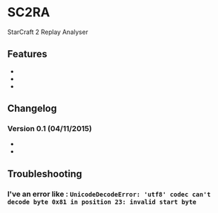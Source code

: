 # SC2RA
StarCraft 2 Replay Analyser

## Features
*
*
*

## Changelog
### Version 0.1 (04/11/2015)
*
*

## Troubleshooting
### I've an error like : `UnicodeDecodeError: 'utf8' codec can't decode byte 0x81 in position 23: invalid start byte`
